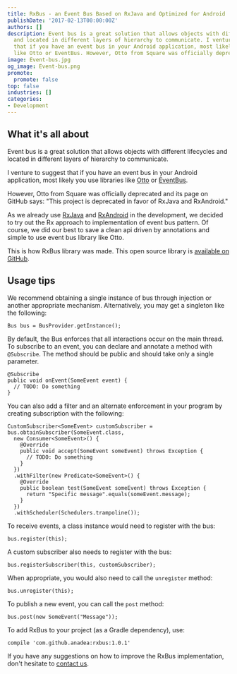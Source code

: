 ```yaml
---
title: RxBus - an Event Bus Based on RxJava and Optimized for Android
publishDate: '2017-02-13T00:00:00Z'
authors: []
description: Event bus is a great solution that allows objects with different lifecycles
  and located in different layers of hierarchy to communicate. I venture to suggest
  that if you have an event bus in your Android application, most likely you use libraries
  like Otto or EventBus. However, Otto from Square was officially deprecated.
image: Event-bus.jpg
og_image: Event-bus.png
promote:
  promote: false
top: false
industries: []
categories:
- Development
---
```

<script type="application/ld+json">
{
 "@context": "https://schema.org",
 "@type": "Article",
 "author": "Anadea",
 "name": "RxBus - an Event Bus Based on RxJava and Optimized for Android"
}
</script>

## What it's all about

Event bus is a great solution that allows objects with different lifecycles and located in different layers of hierarchy to communicate.

I venture to suggest that if you have an event bus in your Android application, most likely you use libraries like <a href="https://github.com/square/otto" rel="nofollow" target="_blank">Otto</a> or <a href="https://github.com/greenrobot/EventBus" rel="nofollow" target="_blank">EventBus</a>.

However, Otto from Square was officially deprecated and its page on GitHub says: "This project is deprecated in favor of RxJava and RxAndroid."

As we already use <a href="https://github.com/ReactiveX/RxJava" rel="nofollow" target="_blank">RxJava</a> and <a href="https://github.com/ReactiveX/RxAndroid" rel="nofollow" target="_blank">RxAndroid</a> in the development, we decided to try out the Rx approach to implementation of event bus pattern. Of course, we did our best to save a clean api driven by annotations and simple to use event bus library like Otto.

This is how RxBus library was made. This open source library is [available on GitHub](https://github.com/Anadea/RxBus).

## Usage tips

We recommend obtaining a single instance of bus through injection or another appropriate mechanism. Alternatively, you may get a singleton like the following:

```
Bus bus = BusProvider.getInstance();
```

By default, the Bus enforces that all interactions occur on the main thread. To subscribe to an event, you can declare and annotate a method with `@Subscribe`. The method should be public and should take only a single parameter.

```
@Subscribe
public void onEvent(SomeEvent event) {
  // TODO: Do something
}
```

You can also add a filter and an alternate enforcement in your program by creating subscription with the following:

```
CustomSubscriber<SomeEvent> customSubscriber = bus.obtainSubscriber(SomeEvent.class,
  new Consumer<SomeEvent>() {
    @Override
    public void accept(SomeEvent someEvent) throws Exception {
      // TODO: Do something
    }
  })
  .withFilter(new Predicate<SomeEvent>() {
    @Override
    public boolean test(SomeEvent someEvent) throws Exception {
      return "Specific message".equals(someEvent.message);
    }
  })
  .withScheduler(Schedulers.trampoline());
```

To receive events, a class instance would need to register with the bus:

```
bus.register(this);
```

A custom subscriber also needs to register with the bus:

```
bus.registerSubscriber(this, customSubscriber);
```

When appropriate, you would also need to call the `unregister` method:

```
bus.unregister(this);
```

To publish a new event, you can call the `post` method:

```
bus.post(new SomeEvent("Message"));
```

To add RxBus to your project (as a Gradle dependency), use:

```
compile 'com.github.anadea:rxbus:1.0.1'
```

If you have any suggestions on how to improve the RxBus implementation, don't hesitate to [contact us](https://anadea.info/contacts).
